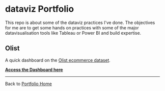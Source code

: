 # dataviz Portfolio

This repo is about some of the dataviz practices I've done. The objectives for me are to get some hands on practices with some of the major datavisualisation tools like Tableau or Power BI and build expertise.

## Olist ##

A quick dashboard on the [Olist ecommerce dataset](https://www.kaggle.com/datasets/olistbr/brazilian-ecommerce).

[**Access the Dashboard here**](https://public.tableau.com/shared/S3Z6NST3H?:display_count=n&:origin=viz_share_link)

---
Back to [Portfolio Home](https://github.com/Cedric-Delanchy/data-analysis-portfolio)
